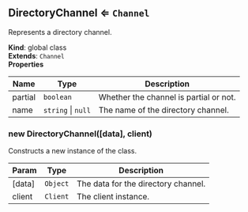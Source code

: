 <a name="DirectoryChannel"></a>

## DirectoryChannel ⇐ <code>Channel</code>
Represents a directory channel.

**Kind**: global class  
**Extends**: <code>Channel</code>  
**Properties**

| Name | Type | Description |
| --- | --- | --- |
| partial | <code>boolean</code> | Whether the channel is partial or not. |
| name | <code>string</code> \| <code>null</code> | The name of the directory channel. |

<a name="new_DirectoryChannel_new"></a>

### new DirectoryChannel([data], client)
Constructs a new instance of the class.


| Param | Type | Description |
| --- | --- | --- |
| [data] | <code>Object</code> | The data for the directory channel. |
| client | <code>Client</code> | The client instance. |

